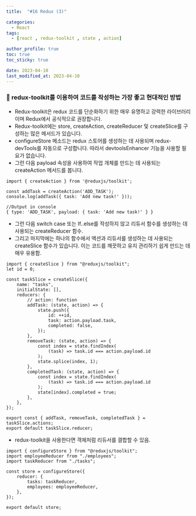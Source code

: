 ```yaml
---
title:  "#16 Redux (3)"

categories:
  - React
tags:
  - [react , redux-toolkit , state , action]

author_profile: true
toc: true
toc_sticky: true

date: 2023-04-10
last_modified_at: 2023-04-10
---
```


### 🚀 redux-toolkit를 이용하여 코드를 작성하는 가장 좋고 현대적인 방법

- Redux-toolkit은 redux 코드를 단순화하기 위한 매우 유명하고 강력한 라이브러리이며 Redux에서 공식적으로 권장합니다.
- Redux-toolkit에는 store, createAction, createReducer 및 createSlice를 구성하는 많은 메서드가 있습니다.
- configureStore 메소드는 redux 스토어를 생성하는 데 사용되며 redux-devTools를 자동으로 구성합니다. 따라서 devtoolsEnhancer 기능을 사용할 필요가 없습니다.
- 그런 다음 payload 속성을 사용하여 작업 개체를 만드는 데 사용되는 createAction 메서드를 봅니다.

```
import { createAction } from '@reduxjs/toolkit';
 
const addTask = createAction('ADD_TASK');
console.log(addTask({ task: 'Add new task!' }));
 
//Output in console
{ type: 'ADD_TASK', payload: { task: 'Add new task!' } }
```

- 그런 다음 switch case 또는 If..else를 작성하지 않고 리듀서 함수를 생성하는 데 사용되는 createReducer 함수.
- 그리고 마지막에는 하나의 함수에서 액션과 리듀서를 생성하는 데 사용되는 createSlice 함수가 있습니다. 이는 코드를 깨끗하고 유지 관리하기 쉽게 만드는 데 매우 유용함.

```
import { createSlice } from "@reduxjs/toolkit";
let id = 0;
 
const taskSlice = createSlice({
    name: "tasks",
    initialState: [],
    reducers: {
        // action: function
        addTask: (state, action) => {
            state.push({
                id: ++id,
                task: action.payload.task,
                completed: false,
            });
        },
        removeTask: (state, action) => {
            const index = state.findIndex(
                (task) => task.id === action.payload.id
            );
            state.splice(index, 1);
        },
        completedTask: (state, action) => {
            const index = state.findIndex(
                (task) => task.id === action.payload.id
            );
            state[index].completed = true;
        },
    },
});
 
export const { addTask, removeTask, completedTask } = taskSlice.actions;
export default taskSlice.reducer;
```

- redux-toolkit을 사용한다면 객체처럼 리듀서를 결합할 수 있음.

```
import { configureStore } from "@reduxjs/toolkit";
import employeeReducer from "./employees";
import taskReducer from "./tasks";
 
const store = configureStore({
    reducer: {
        tasks: taskReducer,
        employees: employeeReducer,
    },
});
 
export default store;
```